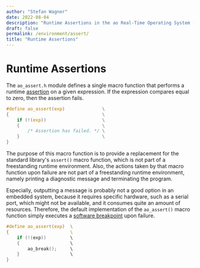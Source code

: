 ```yaml
---
author: "Stefan Wagner"
date: 2022-08-04
description: "Runtime Assertions in the ao Real-Time Operating System (RTOS)."
draft: false
permalink: /environment/assert/
title: "Runtime Assertions"
---
```


# Runtime Assertions

The `ao_assert.h` module defines a single macro function that performs a runtime [assertion](https://en.wikipedia.org/wiki/Assertion_(software_development)) on a given expression. If the expression compares equal to zero, then the assertion fails.

```c
#define ao_assert(exp)              \
{                                   \
    if (!(exp))                     \
    {                               \
        /* Assertion has failed. */ \
    }                               \
}
```

The purpose of this macro function is to provide a replacement for the standard library's `assert()` macro function, which is not part of a freestanding runtime environment. Also, the actions taken by that macro function upon failure are not part of a freestanding runtime environment, namely printing a diagnostic message and terminating the program. 

Especially, outputting a message is probably not a good option in an embedded system, because it requires specific hardware, such as a serial port, which might not be available, and it consumes quite an amount of resources. Therefore, the default implementation of the `ao_assert()` macro function simply executes a [software breakpoint](break.md) upon failure.

```c
#define ao_assert(exp)  \
{                       \ 
    if (!(exp))         \
    {                   \
        ao_break();     \
    }                   \
}
```
